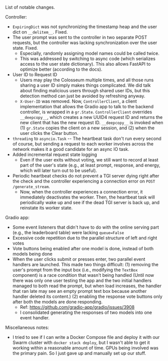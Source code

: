 List of notable changes.

Controller:
- `ExpiringDict` was not synchronizing the timestamp heap and the user dict on `__delitem__`. Fixed.
- The user prompt was sent to the controller in two separate POST requests, but the controller was lacking synchronization over the user state. Fixed.
  - Especially, randomly assigning model names could be called twice.
  - This was addressed by switching to async code (which serializes access to the user state dictionary). This also allows FastAPI to optimize better (according to the docs).
- User ID to Request ID
  - Users may play the Colosseum multiple times, and all those runs sharing a user ID simply makes things complicated. We did talk about finding malicious users through shared user IDs, but this detection method can just be avoided by refreshing anyway.
  - `X-User-ID` was removed. Now, `ControllerClient`, a client implementation that allows the Gradio app to talk to the backend controller, is wrapped in a `gr.State`. `ControllerClient` overrides `__deepcopy__`, which creates a new UUID4 request ID and returns the new client that has the new request ID. `__deepcopy__` is invoked when (1) `gr.State` copies the client on a new session, and (2) when the user clicks the Clear button.
- `threading` to `asyncio.Task` -- The heartbeat task don't run every second of course, but sending a request to each worker involves across the network makes it a good candidate for an async IO task.
- Added incremental request state logging
  - Even if the user exits without voting, we still want to record at least part of the user's state (e.g., at least prompt, response, and energy, which will later turn out to be useful).
- Periodic heartbeat checks do not prevent a TGI server dying right after the check and the controller experiencing a connection error on `POST /generate_stream`.
  - Now, when the controller experiences a connection error, it immediately deactivates the worker. Then, the heartbeat task will periodically wake up and see if the dead TGI server is back up, and reinstate its worker state.

Gradio app:
- Some event listeners that didn't have to do with the online serving part (e.g., the leaderboard table) were lacking `queue=False`
- Excessive code repetition due to the parallel structure of left and right votes
- Vote buttons being enabled after one model is done, instead of both models being done
- When the user clicks submit or presses enter, two parallel event handlers are launched. This made two things difficult: (1) removing the user's prompt from the input box (i.e., modifying the `TextBox` component) is a race condition that wasn't being handled (Until now there was only one user testing the app and the two initial handlers managed to both read the prompt, but when load increases, the handler that ran late may see an empty prompt text box because another handler deleted its content.) (2) enabling the response vote buttons only after both the models are done responding.
  - Ref: https://github.com/gradio-app/gradio/issues/3908
  - I consolidated generating the responses of two models into one event handler.


Miscellaneous notes:
- I tried to see if I can write a Docker Compose file and deploy it with our Swarm cluster with `docker stack deploy`, but I wasn't able to get it working within a reasonable amount of time. GPUs being involved was the primary pain. So I just gave up and manually set up our stuff.
